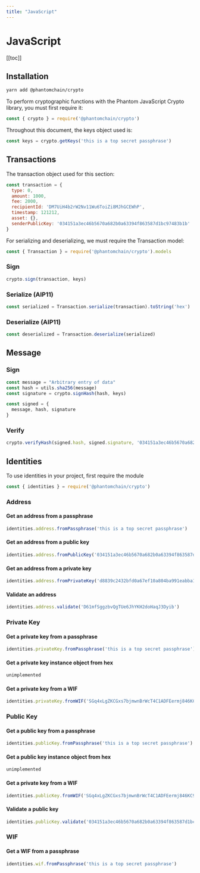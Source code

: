 ```yaml
---
title: "JavaScript"
---
```


# JavaScript

[[toc]]

## Installation

```bash
yarn add @phantomchain/crypto
```

To perform cryptographic functions with the Phantom JavaScript Crypto library, you must first require it:

```js
const { crypto } = require('@phantomchain/crypto')
```

Throughout this document, the keys object used is:

```js
const keys = crypto.getKeys('this is a top secret passphrase')
```

## Transactions

The transaction object used for this section:

```js
const transaction = {
  type: 0,
  amount: 1000,
  fee: 2000,
  recipientId: 'DM7UiH4b2rW2Nv11Wu6ToiZi8MJhGCEWhP',
  timestamp: 121212,
  asset: {},
  senderPublicKey: '034151a3ec46b5670a682b0a63394f863587d1bc97483b1b'
}
```

For serializing and deserializing, we must require the Transaction model:

```js
const { Transaction } = require('@phantomchain/crypto').models
```

### Sign

```js
crypto.sign(transaction, keys)
```

### Serialize (AIP11)

```js
const serialized = Transaction.serialize(transaction).toString('hex')
```

### Deserialize (AIP11)

```js
const deserialized = Transaction.deserialize(serialized)
```

## Message

### Sign

```js
const message = "Arbitrary entry of data"
const hash = utils.sha256(message)
const signature = crypto.signHash(hash, keys)

const signed = {
  message, hash, signature
}
```

### Verify

```js
crypto.verifyHash(signed.hash, signed.signature, '034151a3ec46b5670a682b0a63394f863587d1bc97483b1b')
```
## Identities

To use identities in your project, first require the module

```js
const { identities } = require('@phantomchain/crypto')
```

### Address

#### Get an address from a passphrase

```js
identities.address.fromPassphrase('this is a top secret passphrase')
```

#### Get an address from a public key

```js
identities.address.fromPublicKey('034151a3ec46b5670a682b0a63394f863587d1bc97483b1b')
```

#### Get an address from a private key

```js
identities.address.fromPrivateKey('d8839c2432bfd0a67ef10a804ba991eabba19f154a3d707917681d45822a5712')
```

#### Validate an address

```js
identities.address.validate('D61mfSggzbvQgTUe6JhYKH2doHaqJ3Dyib')
```

### Private Key

#### Get a private key from a passphrase

```js
identities.privateKey.fromPassphrase('this is a top secret passphrase')
```

#### Get a private key instance object from hex

```js
unimplemented
```

#### Get a private key from a WIF

```js
identities.privateKey.fromWIF('SGq4xLgZKCGxs7bjmwnBrWcT4C1ADFEermj846KC97FSv1WFD1dA')
```

### Public Key

#### Get a public key from a passphrase

```js
identities.publicKey.fromPassphrase('this is a top secret passphrase')
```

#### Get a public key instance object from hex

```js
unimplemented
```

#### Get a private key from a WIF

```js
identities.publicKey.fromWIF('SGq4xLgZKCGxs7bjmwnBrWcT4C1ADFEermj846KC97FSv1WFD1dA')
```

#### Validate a public key

```js
identities.publicKey.validate('034151a3ec46b5670a682b0a63394f863587d1bc97483b1b6c70eb58e7f0aed192')
```

### WIF

#### Get a WIF from a passphrase

```js
identities.wif.fromPassphrase('this is a top secret passphrase')
```
